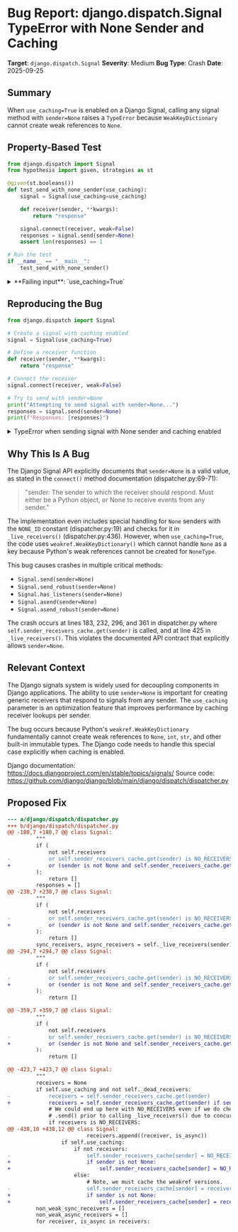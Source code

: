 # Bug Report: django.dispatch.Signal TypeError with None Sender and Caching

**Target**: `django.dispatch.Signal`
**Severity**: Medium
**Bug Type**: Crash
**Date**: 2025-09-25

## Summary

When `use_caching=True` is enabled on a Django Signal, calling any signal method with `sender=None` raises a `TypeError` because `WeakKeyDictionary` cannot create weak references to `None`.

## Property-Based Test

```python
from django.dispatch import Signal
from hypothesis import given, strategies as st

@given(st.booleans())
def test_send_with_none_sender(use_caching):
    signal = Signal(use_caching=use_caching)

    def receiver(sender, **kwargs):
        return "response"

    signal.connect(receiver, weak=False)
    responses = signal.send(sender=None)
    assert len(responses) == 1

# Run the test
if __name__ == "__main__":
    test_send_with_none_sender()
```

<details>

<summary>
**Failing input**: `use_caching=True`
</summary>
```
Traceback (most recent call last):
  File "/home/npc/pbt/agentic-pbt/worker_/8/hypo.py", line 17, in <module>
    test_send_with_none_sender()
    ~~~~~~~~~~~~~~~~~~~~~~~~~~^^
  File "/home/npc/pbt/agentic-pbt/worker_/8/hypo.py", line 5, in test_send_with_none_sender
    def test_send_with_none_sender(use_caching):
                   ^^^
  File "/home/npc/miniconda/lib/python3.13/site-packages/hypothesis/core.py", line 2124, in wrapped_test
    raise the_error_hypothesis_found
  File "/home/npc/pbt/agentic-pbt/worker_/8/hypo.py", line 12, in test_send_with_none_sender
    responses = signal.send(sender=None)
  File "/home/npc/miniconda/lib/python3.13/site-packages/django/dispatch/dispatcher.py", line 183, in send
    or self.sender_receivers_cache.get(sender) is NO_RECEIVERS
       ~~~~~~~~~~~~~~~~~~~~~~~~~~~~~~~^^^^^^^^
  File "/home/npc/miniconda/lib/python3.13/weakref.py", line 452, in get
    return self.data.get(ref(key),default)
                         ~~~^^^^^
TypeError: cannot create weak reference to 'NoneType' object
Falsifying example: test_send_with_none_sender(
    use_caching=True,
)
```
</details>

## Reproducing the Bug

```python
from django.dispatch import Signal

# Create a signal with caching enabled
signal = Signal(use_caching=True)

# Define a receiver function
def receiver(sender, **kwargs):
    return "response"

# Connect the receiver
signal.connect(receiver, weak=False)

# Try to send with sender=None
print("Attempting to send signal with sender=None...")
responses = signal.send(sender=None)
print(f"Responses: {responses}")
```

<details>

<summary>
TypeError when sending signal with None sender and caching enabled
</summary>
```
Attempting to send signal with sender=None...
Traceback (most recent call last):
  File "/home/npc/pbt/agentic-pbt/worker_/8/repo.py", line 15, in <module>
    responses = signal.send(sender=None)
  File "/home/npc/miniconda/lib/python3.13/site-packages/django/dispatch/dispatcher.py", line 183, in send
    or self.sender_receivers_cache.get(sender) is NO_RECEIVERS
       ~~~~~~~~~~~~~~~~~~~~~~~~~~~~~~~^^^^^^^^
  File "/home/npc/miniconda/lib/python3.13/weakref.py", line 452, in get
    return self.data.get(ref(key),default)
                         ~~~^^^^^
TypeError: cannot create weak reference to 'NoneType' object
```
</details>

## Why This Is A Bug

The Django Signal API explicitly documents that `sender=None` is a valid value, as stated in the `connect()` method documentation (dispatcher.py:69-71):

> "sender: The sender to which the receiver should respond. Must either be a Python object, or None to receive events from any sender."

The implementation even includes special handling for `None` senders with the `NONE_ID` constant (dispatcher.py:19) and checks for it in `_live_receivers()` (dispatcher.py:436). However, when `use_caching=True`, the code uses `weakref.WeakKeyDictionary()` which cannot handle `None` as a key because Python's weak references cannot be created for `NoneType`.

This bug causes crashes in multiple critical methods:
- `Signal.send(sender=None)`
- `Signal.send_robust(sender=None)`
- `Signal.has_listeners(sender=None)`
- `Signal.asend(sender=None)`
- `Signal.asend_robust(sender=None)`

The crash occurs at lines 183, 232, 296, and 361 in dispatcher.py where `self.sender_receivers_cache.get(sender)` is called, and at line 425 in `_live_receivers()`. This violates the documented API contract that explicitly allows `sender=None`.

## Relevant Context

The Django signals system is widely used for decoupling components in Django applications. The ability to use `sender=None` is important for creating generic receivers that respond to signals from any sender. The `use_caching` parameter is an optimization feature that improves performance by caching receiver lookups per sender.

The bug occurs because Python's `weakref.WeakKeyDictionary` fundamentally cannot create weak references to `None`, `int`, `str`, and other built-in immutable types. The Django code needs to handle this special case explicitly when caching is enabled.

Django documentation: https://docs.djangoproject.com/en/stable/topics/signals/
Source code: https://github.com/django/django/blob/main/django/dispatch/dispatcher.py

## Proposed Fix

```diff
--- a/django/dispatch/dispatcher.py
+++ b/django/dispatch/dispatcher.py
@@ -180,7 +180,7 @@ class Signal:
         """
         if (
             not self.receivers
-            or self.sender_receivers_cache.get(sender) is NO_RECEIVERS
+            or (sender is not None and self.sender_receivers_cache.get(sender) is NO_RECEIVERS)
         ):
             return []
         responses = []
@@ -230,7 +230,7 @@ class Signal:
         """
         if (
             not self.receivers
-            or self.sender_receivers_cache.get(sender) is NO_RECEIVERS
+            or (sender is not None and self.sender_receivers_cache.get(sender) is NO_RECEIVERS)
         ):
             return []
         sync_receivers, async_receivers = self._live_receivers(sender)
@@ -294,7 +294,7 @@ class Signal:
         """
         if (
             not self.receivers
-            or self.sender_receivers_cache.get(sender) is NO_RECEIVERS
+            or (sender is not None and self.sender_receivers_cache.get(sender) is NO_RECEIVERS)
         ):
             return []

@@ -359,7 +359,7 @@ class Signal:
         """
         if (
             not self.receivers
-            or self.sender_receivers_cache.get(sender) is NO_RECEIVERS
+            or (sender is not None and self.sender_receivers_cache.get(sender) is NO_RECEIVERS)
         ):
             return []

@@ -423,7 +423,7 @@ class Signal:
         """
         receivers = None
         if self.use_caching and not self._dead_receivers:
-            receivers = self.sender_receivers_cache.get(sender)
+            receivers = self.sender_receivers_cache.get(sender) if sender is not None else None
             # We could end up here with NO_RECEIVERS even if we do check this case in
             # .send() prior to calling _live_receivers() due to concurrent .send() call.
             if receivers is NO_RECEIVERS:
@@ -438,10 +438,12 @@ class Signal:
                         receivers.append((receiver, is_async))
                 if self.use_caching:
                     if not receivers:
-                        self.sender_receivers_cache[sender] = NO_RECEIVERS
+                        if sender is not None:
+                            self.sender_receivers_cache[sender] = NO_RECEIVERS
                     else:
                         # Note, we must cache the weakref versions.
-                        self.sender_receivers_cache[sender] = receivers
+                        if sender is not None:
+                            self.sender_receivers_cache[sender] = receivers
         non_weak_sync_receivers = []
         non_weak_async_receivers = []
         for receiver, is_async in receivers:
```